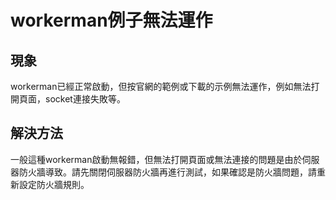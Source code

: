 # workerman例子無法運作
## 現象
workerman已經正常啟動，但按官網的範例或下載的示例無法運作，例如無法打開頁面，socket連接失敗等。

## 解決方法
一般這種workerman啟動無報錯，但無法打開頁面或無法連接的問題是由於伺服器防火牆導致。請先關閉伺服器防火牆再進行測試，如果確認是防火牆問題，請重新設定防火牆規則。
